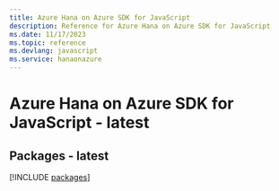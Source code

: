 ```yaml
---
title: Azure Hana on Azure SDK for JavaScript
description: Reference for Azure Hana on Azure SDK for JavaScript
ms.date: 11/17/2023
ms.topic: reference
ms.devlang: javascript
ms.service: hanaonazure
---
```

# Azure Hana on Azure SDK for JavaScript - latest
## Packages - latest
[!INCLUDE [packages](hana-on-azure-index.md)]